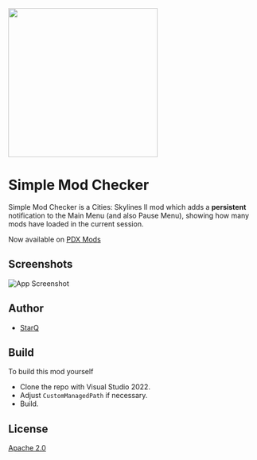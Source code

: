 
<img src="https://raw.githubusercontent.com/qstar-inc/cities2-SimpleModChecker/master/Properties/Thumbnail.png" width="300"/>

# Simple Mod Checker
Simple Mod Checker is a Cities: Skylines II mod which adds a **persistent** notification to the Main Menu (and also Pause Menu), showing how many mods have loaded in the current session.

Now available on [PDX Mods](https://mods.paradoxplaza.com/mods/79186/Windows)

## Screenshots

![App Screenshot](https://raw.githubusercontent.com/qstar-inc/cities2-SimpleModChecker/master/Properties/Notification.jpg)


## Author

- [StarQ](https://www.github.com/qstar-inc)


## Build

To build this mod yourself
* Clone the repo with Visual Studio 2022.
* Adjust `CustomManagedPath` if necessary.
* Build.

## License

[Apache 2.0](#Apache-2.0-1-ov-file)